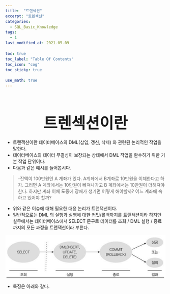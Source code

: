 ```yaml
---
title:  "트렌섹션"
excerpt: "트렌섹션"
categories:
  - SQL_Basic_Knowledge
tags:
  - 1
last_modified_at: 2021-05-09

toc: true
toc_label: "Table Of Contents"
toc_icon: "cog"
toc_sticky: true

use_math: true
---
```


<br>

# <center><font size="15">트렌섹션이란</font></center>

- 트랜잭션이란 데이터베이스의 DML(삽입, 갱신, 삭제) 와 관련된 논리적인 작업을 말한다.
- 데이터베이스의 데이터 무결성이 보장되는 상태에서 DML 작업을 완수하기 위한 기본 작업 단위이다.
- 다음과 같은 예시를 들어봅시다.

> -잔액이 100만원인 A 계좌가 있다. A계좌에서 B계좌로 10만원을 이체한다고  하자. 그러면 A 계좌에서는 10만원이 빠져나가고 B 계좌에서는 10만원이 더해져야한다. 하지만 계좌 이체 도중에 장애가 생기면 어떻게 해야할까? 어느 계좌에 속하고 있어야 할까?

- 위와 같은 이슈에 대해 필요한 대응 논리가 트랜잭션이다. 
- 일반적으로는 DML 의 실행과 실행에 대한 커밋/롤백까지를 트랜색션이라 하지만 실무에서는 데이터베이스에서 SELECT 문구로 데이터를 조회 / DML 실행 / 종료 까지의 모든 과정을 트랜잭션이라 부른다.

![png](/assets/images/SQL_Basic/11_1.png)

- 특징은 아래와 같다. 
